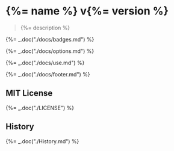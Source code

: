 # {%= name %} v{%= version %}

> {%= description %}

{%= _.doc("./docs/badges.md") %}

{%= _.doc("./docs/options.md") %}

{%= _.doc("./docs/use.md") %}

{%= _.doc("./docs/footer.md") %}

## MIT License

{%= _.doc("./LICENSE") %}

## History

{%= _.doc("./History.md") %}

